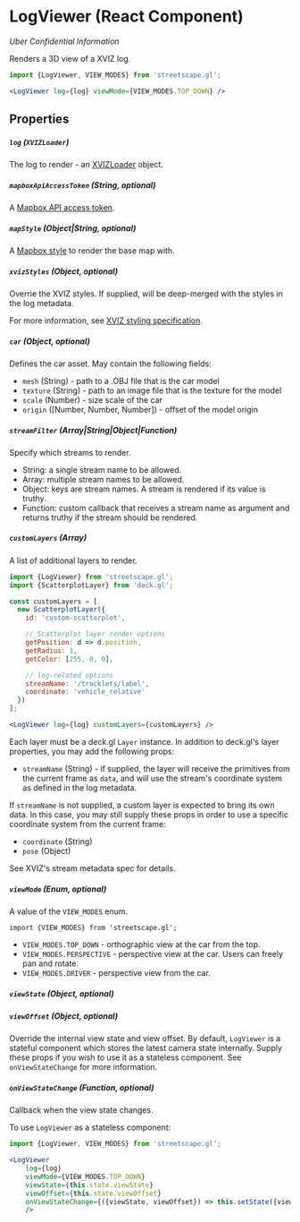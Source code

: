 # LogViewer (React Component)

*Uber Confidential Information*


Renders a 3D view of a XVIZ log.

```jsx
import {LogViewer, VIEW_MODES} from 'streetscape.gl';

<LogViewer log={log} viewMode={VIEW_MODES.TOP_DOWN} />

```

## Properties

##### `log` (`XVIZLoader`)

The log to render - an [XVIZLoader](/docs/api-reference/xviz-loader-interface.md) object.

##### `mapboxApiAccessToken` (String, optional)

A [Mapbox API access token](https://www.mapbox.com).

##### `mapStyle` (Object|String, optional)

A [Mapbox style](https://www.mapbox.com/mapbox-gl-js/api/#map) to render the base map with.

##### `xvizStyles` (Object, optional)

Overrie the XVIZ styles. If supplied, will be deep-merged with the styles in the log metadata.

For more information, see [XVIZ styling specification](https://github.com/uber/xviz/blob/master/docs/protocol-schema/style-specification.md).

##### `car` (Object, optional)

Defines the car asset. May contain the following fields:

- `mesh` (String) - path to a .OBJ file that is the car model
- `texture` (String) - path to an image file that is the texture for the model
- `scale` (Number) - size scale of the car
- `origin` ([Number, Number, Number]) - offset of the model origin


##### `streamFilter` (Array|String|Object|Function)

Specify which streams to render.

 - String: a single stream name to be allowed.
 - Array: multiple stream names to be allowed.
 - Object: keys are stream names. A stream is rendered if its value is truthy.
 - Function: custom callback that receives a stream name as argument and returns truthy if the stream should be rendered.
 

 ##### `customLayers` (Array)

A list of additional layers to render.

```jsx
import {LogViewer} from 'streetscape.gl';
import {ScatterplotLayer} from 'deck.gl';

const customLayers = [
  new ScatterplotLayer({
    id: 'custom-scatterplot',

    // Scatterplot layer render options
    getPosition: d => d.position,
    getRadius: 1,
    getColor: [255, 0, 0],

    // log-related options
    streamName: '/tracklets/label',
    coordinate: 'vehicle_relative'
  })
];

<LogViewer log={log} customLayers={customLayers} />
```

Each layer must be a deck.gl `Layer` instance. In addition to deck.gl's layer properties, you may add the following props:

- `streamName` (String) - if supplied, the layer will receive the primitives from the current frame as `data`, and will use the stream's coordinate system as defined in the log metadata.

If `streamName` is not supplied, a custom layer is expected to bring its own data. In this case, you may still supply these props in order to use a specific coordinate system from the current frame:

- `coordinate` (String)
- `pose` (Object)

See XVIZ's stream metadata spec for details.


##### `viewMode` (Enum, optional)

A value of the `VIEW_MODES` enum.

```
import {VIEW_MODES} from 'streetscape.gl';
```

- `VIEW_MODES.TOP_DOWN` - orthographic view at the car from the top.
- `VIEW_MODES.PERSPECTIVE` - perspective view at the car. Users can freely pan and rotate.
- `VIEW_MODES.DRIVER` - perspective view from the car.

##### `viewState` (Object, optional)

##### `viewOffset` (Object, optional)

Override the internal view state and view offset. By default, `LogViewer` is a stateful component which stores the latest camera state internally. Supply these props if you wish to use it as a stateless component. See `onViewStateChange` for more information.


##### `onViewStateChange` (Function, optional)

Callback when the view state changes.

To use `LogViewer` as a stateless component:


```jsx
import {LogViewer, VIEW_MODES} from 'streetscape.gl';

<LogViewer
    log={log}
    viewMode={VIEW_MODES.TOP_DOWN}
    viewState={this.state.viewState}
    viewOffset={this.state.viewOffset}
    onViewStateChange={({viewState, viewOffset}) => this.setState({viewState, viewOffset})}
    />
```

